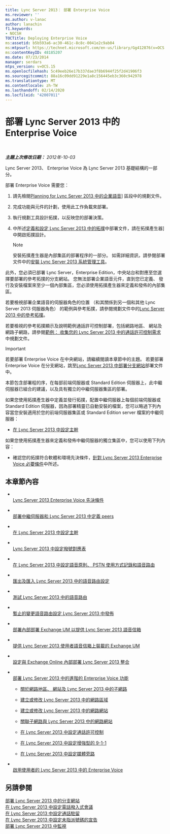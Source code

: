 ```yaml
---
title: Lync Server 2013： 部署 Enterprise Voice
ms.reviewer: ''
ms.author: v-lanac
author: lanachin
f1.keywords:
- NOCSH
TOCTitle: Deploying Enterprise Voice
ms:assetid: b5b593a6-ac30-461c-8c8c-0041e2c9ab04
ms:mtpsurl: https://technet.microsoft.com/en-us/library/Gg412876(v=OCS.15)
ms:contentKeyID: 48185207
ms.date: 07/23/2014
manager: serdars
mtps_version: v=OCS.15
ms.openlocfilehash: 5c49eeb26e17b337dae3f8b6944f25f2d41906f3
ms.sourcegitcommit: 88a16c09dd91229e1a8c156445eb3c360c942978
ms.translationtype: MT
ms.contentlocale: zh-TW
ms.lasthandoff: 02/14/2020
ms.locfileid: "42007011"
---
```

<div data-xmlns="http://www.w3.org/1999/xhtml">

<div class="topic" data-xmlns="http://www.w3.org/1999/xhtml" data-msxsl="urn:schemas-microsoft-com:xslt" data-cs="http://msdn.microsoft.com/">

<div data-asp="http://msdn2.microsoft.com/asp">

# <a name="deploying-enterprise-voice-in-lync-server-2013"></a>部署 Lync Server 2013 中的 Enterprise Voice

</div>

<div id="mainSection">

<div id="mainBody">

<span> </span>

_**主題上次修改日期：** 2012年-10-03_

Lync Server 2013、 Enterprise Voice 為 Lync Server 2013 基礎結構的一部分。

部署 Enterprise Voice 需要您：

<div id="sectionSection0" class="section">

1.  請先檢閱[Planning for Lync Server 2013 中的企業語音](lync-server-2013-planning-for-enterprise-voice.md)] 區段中的規劃文件。

2.  完成功能與元件的計劃，使用此工作負載來部署。

3.  執行規劃工具設計拓撲，以反映您的部署決策。

4.  中所述[定義和設定 Lync Server 2013 中的拓撲](lync-server-2013-defining-and-configuring-the-topology.md)中部署文件，請在拓撲產生器] 中開啟拓撲設計。
    
    <div>
    

    > [!NOTE]  
    > 安裝拓撲產生器是內部集區的部署程序的一部分。 如需詳細資訊，請參閱部署文件中的<A href="lync-server-2013-install-lync-server-administrative-tools.md">安裝 Lync Server 2013 系統管理工具</A>。

    
    </div>

此外，您必須已部署 Lync Server，Enterprise Edition，中央站台和對應至您選擇要部署的參考拓撲的分支網站。 您無法部署企業語音元件，直到您已定義、 發行及安裝檔案來至少一個內部集區，您必須使用拓撲產生器來定義和發佈的內部集區。

</div>

<div id="sectionSection1" class="section">

<div class="subSection">

若要檢視部署企業語音的伺服器角色的位置 （和其關係到另一個和其他 Lync Server 2013 伺服器角色） 的範例與參考拓撲，請參閱規劃文件中的[Lync Server 2013 中的參考拓撲](lync-server-2013-reference-topologies.md)。

若要檢視的參考拓撲顯示及說明範例通話許可控制部署，包括網路地區、 網站及網路子網路，請參閱[範例： 收集您的 Lync Server 2013 中的通話許可控制需求](lync-server-2013-example-of-gathering-your-requirements-for-call-admission-control.md)中規劃文件。

</div>

</div>

<div id="sectionSection2" class="section">

<div>


> [!IMPORTANT]  
> 若要部署 Enterprise Voice 在中央網站，請繼續閱讀本章節中的主題。 若要部署 Enterprise Voice 在分支網站，跳至<A href="lync-server-2013-deploying-branch-sites.md">Lync Server 2013 中部署分支網站</A>部署文件中。



</div>

本節包含部署程的序，在每部前端伺服器或 Standard Edition 伺服器上，此中繼伺服器已組合的建議，以及具有獨立的中繼伺服器集區的部署。

如果您使用拓撲產生器中定義並發行拓撲，配置中繼伺服器上每個前端伺服器或 Standard Edition 伺服器，因為部署精靈已自動安裝的檔案，您可以略過下列內容當您安裝適用於您的前端伺服器集區或 Standard Edition server 檔案的中繼伺服器：

  - [在 Lync Server 2013 中設定主幹](lync-server-2013-configuring-trunks.md)

如果您使用拓撲產生器來定義和發佈中繼伺服器的獨立集區中，您可以使用下列內容：

  - 確認您的拓撲符合軟體和環境先決條件，[針對 Lync Server 2013 Enterprise Voice 必要條件](lync-server-2013-enterprise-voice-prerequisites.md)中所述。

</div>

<div>

## <a name="in-this-section"></a>本章節內容

  - <span></span>  
    [Lync Server 2013 Enterprise Voice 先決條件](lync-server-2013-enterprise-voice-prerequisites.md)

  - <span></span>  
    [部署中繼伺服器和 Lync Server 2013 中定義 peers](lync-server-2013-deploying-mediation-servers-and-defining-peers.md)

  - <span></span>  
    [在 Lync Server 2013 中設定主幹](lync-server-2013-configuring-trunks.md)

  - <span></span>  
    [Lync Server 2013 中設定撥號對應表](lync-server-2013-configuring-dial-plans.md)

  - <span></span>  
    [在 Lync Server 2013 中設定語音原則、 PSTN 使用方式記錄和語音路由](lync-server-2013-configuring-voice-policies-pstn-usage-records-and-voice-routes.md)

  - <span></span>  
    [匯出及匯入 Lync Server 2013 中的語音路由設定](lync-server-2013-exporting-and-importing-voice-routing-configuration.md)

  - <span></span>  
    [測試 Lync Server 2013 中的語音路由](lync-server-2013-test-voice-routing.md)

  - <span></span>  
    [暫止的變更語音路由設定 Lync Server 2013 中發佈](lync-server-2013-publish-pending-changes-to-the-voice-routing-configuration.md)

  - <span></span>  
    [部署內部部署 Exchange UM 以提供 Lync Server 2013 語音信箱](lync-server-2013-deploying-on-premises-exchange-um-to-provide-lync-server-2013-voice-mail.md)

  - <span></span>  
    [提供 Lync Server 2013 使用者語音信箱上裝載的 Exchange UM](lync-server-2013-providing-lync-server-users-voice-mail-on-hosted-exchange-um.md)

  - <span></span>  
    [設定與 Exchange Online 內部部署 Lync Server 2013 整合](lync-server-2013-configuring-on-premises-lync-server-integration-with-exchange-online.md)

  - <span></span>  
    [部署 Lync Server 2013 中的進階的 Enterprise Voice 功能](lync-server-2013-deploying-advanced-enterprise-voice-features.md)
    
      - [關於網路地區、 網站及 Lync Server 2013 中的子網路](lync-server-2013-about-network-regions-sites-and-subnets.md)
    
      - [建立或修改 Lync Server 2013 中的網路區域](lync-server-2013-create-or-modify-a-network-region.md)
    
      - [建立或修改 Lync Server 2013 中的網路網站](lync-server-2013-create-or-modify-a-network-site.md)
    
      - [關聯子網路與 Lync Server 2013 中的網路網站](lync-server-2013-associate-a-subnet-with-a-network-site.md)
    
      - [在 Lync Server 2013 中設定通話許可控制](lync-server-2013-configure-call-admission-control.md)
    
      - [在 Lync Server 2013 中設定增強型的 9-1-1](lync-server-2013-configure-enhanced-9-1-1.md)
    
      - [在 Lync Server 2013 中設定媒體旁路](lync-server-2013-configure-media-bypass.md)

  - <span></span>  
    [啟用使用者的 Lync Server 2013 中的 Enterprise Voice](lync-server-2013-enable-users-for-enterprise-voice.md)

</div>

<div>

## <a name="see-also"></a>另請參閱


[部署 Lync Server 2013 中的分支網站](lync-server-2013-deploying-branch-sites.md)  
[在 Lync Server 2013 中設定電話撥入式會議](lync-server-2013-configuring-dial-in-conferencing.md)  
[在 Lync Server 2013 中設定通話駐留](lync-server-2013-configuring-call-park.md)  
[在 Lync Server 2013 中設定未指派號碼的宣告](lync-server-2013-configuring-announcements-for-unassigned-numbers.md)  
[部署 Lync Server 2013 中監視](lync-server-2013-deploying-monitoring.md)  
  

</div>

</div>

<span> </span>

</div>

</div>

</div>

